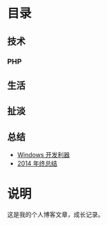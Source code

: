 # 目录

## 技术

### PHP

## 生活

## 扯淡

## 总结

- [Windows 开发利器](/blog/article/windows-coding-tool.html)
- [2014 年终总结](/blog/article/2014-summary.html)

# 说明
这是我的个人博客文章，成长记录。